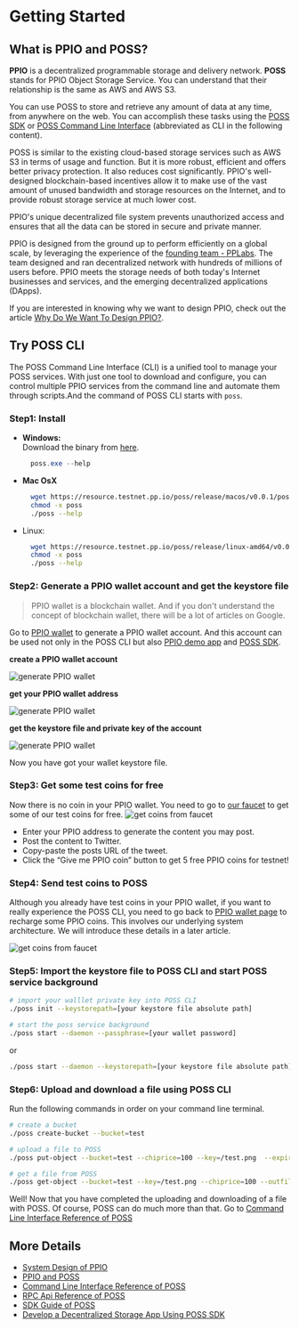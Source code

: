 # Getting Started

## What is PPIO and POSS?
**PPIO** is a decentralized programmable storage and delivery network. **POSS** stands for PPIO Object Storage Service. You can understand that their relationship is the same as AWS and AWS S3.

You can use POSS to store and retrieve any amount of data at any time, from anywhere on the web. You can accomplish these tasks using the [POSS SDK](../sdk/) or [POSS Command Line Interface](../cli/) (abbreviated as CLI in the following content).

POSS is similar to the existing cloud-based storage services such as AWS S3 in terms of usage and function. But it is more robust, efficient and offers better privacy protection. It also reduces cost significantly. PPIO's well-designed blockchain-based incentives allow it to make use of the vast amount of unused bandwidth and storage resources on the Internet, and to provide robust storage service at much lower cost.

PPIO's unique decentralized file system prevents unauthorized access and ensures that all the data can be stored in secure and private manner.

PPIO is designed from the ground up to perform efficiently on a global scale, by leveraging the experience of the [founding team - PPLabs](./others/About_PPLabs.md). The team designed and ran decentralized network with hundreds of millions of users before. PPIO meets the storage needs of both today's Internet businesses and services, and the emerging decentralized applications (DApps).

If you are interested in knowing why we want to design PPIO, check out the article [Why Do We Want To Design PPIO?](./others/Why_Do_Want_To_Design_PPIO.md).

## Try POSS CLI
The POSS Command Line Interface (CLI) is a unified tool to manage your POSS services. With just one tool to download and configure, you can control multiple PPIO services from the command line and automate them through scripts.And the command of POSS CLI starts with `poss`.

### Step1: Install
- **Windows:**  
  Download the binary from [here](https://resource.testnet.pp.io/poss/release/windows-amd64/v0.0.1/poss.exe).
  ``` powershell
    poss.exe --help
  ```

- **Mac OsX**  
    ``` bash
      wget https://resource.testnet.pp.io/poss/release/macos/v0.0.1/poss
      chmod -x poss
      ./poss --help
    ```

- Linux:  
    ``` bash
      wget https://resource.testnet.pp.io/poss/release/linux-amd64/v0.0.1/poss
      chmod -x poss
      ./poss --help
    ```

### Step2: Generate a PPIO wallet account and get the keystore file
> PPIO wallet is a blockchain wallet. And if you don't understand the concept of blockchain wallet, there will be a lot of articles on Google.

Go to [PPIO wallet](https://wallet.testnet.pp.io) to generate a PPIO wallet account. And this account can be used not only in the POSS CLI but also [PPIO demo app](https://github.com/ppio/ppio-demo-desktop) and [POSS SDK](../sdk/).

**create a PPIO wallet account**  

![generate PPIO wallet](../Images/guide/create-wallet.png)  

**get your PPIO wallet address**  

![generate PPIO wallet](../Images/wallet-address.png)  

**get the keystore file and private key of the account**  

![generate PPIO wallet](../Images/wallet-keystore.png)  

Now you have got your wallet keystore file.

### Step3: Get some test coins for free
Now there is no coin in your PPIO wallet. You need to go to [our faucet](https://faucet.testnet.pp.io) to get some of our test coins for free.
![get coins from faucet](../Images/faucet.png)  

- Enter your PPIO address to generate the content you may post.
- Post the content to Twitter.
- Copy-paste the posts URL of the tweet.
- Click the “Give me PPIO coin” button to get 5 free PPIO coins for testnet!

### Step4: Send test coins to POSS
Although you already have test coins in your PPIO wallet, if you want to really experience the POSS CLI, you need to go back to [PPIO wallet page](https://wallet.testnet.pp.io) to recharge some PPIO coins. This involves our underlying system architecture. We will introduce these details in a later article.   

![get coins from faucet](../Images/recharge-to-poss.png)
### Step5: Import the keystore file to POSS CLI and start POSS service background
```bash
# import your walllet private key into POSS CLI
./poss init --keystorepath=[your keystore file absolute path]

# start the poss service background
./poss start --daemon --passphrase=[your wallet password]
```
or
```bash
./poss start --daemon --keystorepath=[your keystore file absolute path] --passphrase=[your wallet password]
```

### Step6: Upload and download a file using POSS CLI
Run the following commands in order on your command line terminal.
```bash
# create a bucket
./poss create-bucket --bucket=test

# upload a file to POSS
./poss put-object --bucket=test --chiprice=100 --key=/test.png  --expires=2019-04-01 --body=/home/u/test.png

# get a file from POSS
./poss get-object --bucket=test --key=/test.png --chiprice=100 --outfile=/home/u/test-poss.png
```

Well! Now that you have completed the uploading and downloading of a file with POSS. Of course, POSS can do much more than that. Go to [Command Line Interface Reference of POSS](../cli/)

## More Details
- [System Design of PPIO](./System_Design.md)
- [PPIO and POSS](../concept/)
- [Command Line Interface Reference of POSS](../cli/)
- [RPC Api Reference of POSS](../api/)
- [SDK Guide of POSS](../sdk/)
- [Develop a Decentralized Storage App Using POSS SDK](../tutorial/)
